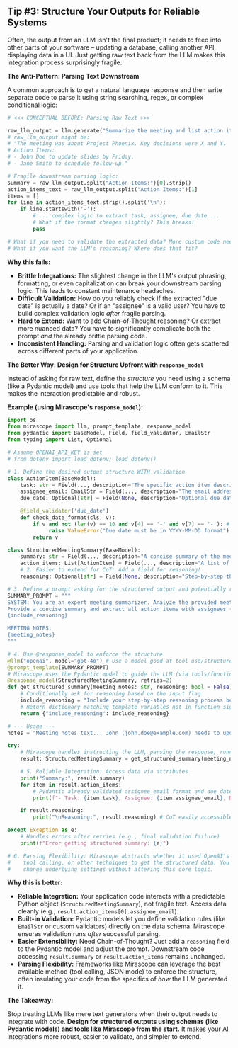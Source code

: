 ## Tip #3: Structure Your Outputs for Reliable Systems

Often, the output from an LLM isn't the final product; it needs to feed into other parts of your software – updating a database, calling another API, displaying data in a UI. Just getting raw text back from the LLM makes this integration process surprisingly fragile.

**The Anti-Pattern: Parsing Text Downstream**

A common approach is to get a natural language response and then write separate code to parse it using string searching, regex, or complex conditional logic:

```python
# <<< CONCEPTUAL BEFORE: Parsing Raw Text >>>

raw_llm_output = llm.generate("Summarize the meeting and list action items.")
# raw_llm_output might be:
# "The meeting was about Project Phoenix. Key decisions were X and Y.
# Action Items:
# - John Doe to update slides by Friday.
# - Jane Smith to schedule follow-up."

# Fragile downstream parsing logic:
summary = raw_llm_output.split("Action Items:")[0].strip()
action_items_text = raw_llm_output.split("Action Items:")[1]
items = []
for line in action_items_text.strip().split('\n'):
    if line.startswith('-'):
        # ... complex logic to extract task, assignee, due date ...
        # What if the format changes slightly? This breaks!
        pass

# What if you need to validate the extracted data? More custom code needed here.
# What if you want the LLM's reasoning? Where does that fit?
```

**Why this fails:**

* **Brittle Integrations:** The slightest change in the LLM's output phrasing, formatting, or even capitalization can break your downstream parsing logic. This leads to constant maintenance headaches.
* **Difficult Validation:** How do you reliably check if the extracted "due date" is actually a date? Or if an "assignee" is a valid user? You have to build complex validation logic *after* fragile parsing.
* **Hard to Extend:** Want to add Chain-of-Thought reasoning? Or extract more nuanced data? You have to significantly complicate both the prompt *and* the already brittle parsing code.
* **Inconsistent Handling:** Parsing and validation logic often gets scattered across different parts of your application.

**The Better Way: Design for Structure Upfront with `response_model`**

Instead of asking for raw text, define the *structure* you need using a schema (like a Pydantic model) and use tools that help the LLM conform to it. This makes the interaction predictable and robust.

**Example (using Mirascope's `response_model`):**

```python
import os
from mirascope import llm, prompt_template, response_model
from pydantic import BaseModel, Field, field_validator, EmailStr
from typing import List, Optional

# Assume OPENAI_API_KEY is set
# from dotenv import load_dotenv; load_dotenv()

# 1. Define the desired output structure WITH validation
class ActionItem(BaseModel):
    task: str = Field(..., description="The specific action item description.")
    assignee_email: EmailStr = Field(..., description="The email address of the assignee.") # Use Pydantic types for validation!
    due_date: Optional[str] = Field(None, description="Optional due date (YYYY-MM-DD).")

    @field_validator('due_date')
    def check_date_format(cls, v):
        if v and not (len(v) == 10 and v[4] == '-' and v[7] == '-'): # Simple format check
             raise ValueError("Due date must be in YYYY-MM-DD format")
        return v

class StructuredMeetingSummary(BaseModel):
    summary: str = Field(..., description="A concise summary of the meeting.")
    action_items: List[ActionItem] = Field(..., description="A list of all action items.")
    # 2. Easier to extend for CoT: Add a field for reasoning!
    reasoning: Optional[str] = Field(None, description="Step-by-step thinking process to reach the summary and action items.")

# 3. Define a prompt asking for the structured output and potentially reasoning
SUMMARY_PROMPT = """
SYSTEM: You are an expert meeting summarizer. Analyze the provided meeting notes.
Provide a concise summary and extract all action items with assignees (email) and due dates.
{include_reasoning}

MEETING NOTES:
{meeting_notes}
"""

# 4. Use @response_model to enforce the structure
@llm("openai", model="gpt-4o") # Use a model good at tool use/structured output
@prompt_template(SUMMARY_PROMPT)
# Mirascope uses the Pydantic model to guide the LLM (via tools/functions)
@response_model(StructuredMeetingSummary, retries=2)
def get_structured_summary(meeting_notes: str, reasoning: bool = False):
    # Conditionally ask for reasoning based on the input flag
    include_reasoning = "Include your step-by-step reasoning process before the final output." if reasoning else ""
    # Return dictionary matching template variables not in function signature
    return {"include_reasoning": include_reasoning}

# --- Usage ---
notes = "Meeting notes text... John (john.doe@example.com) needs to update slides by 2025-05-10. Jane (jane.smith@example.com) will schedule follow-up (no date yet)."

try:
    # Mirascope handles instructing the LLM, parsing the response, running Pydantic validation, and retrying if needed.
    result: StructuredMeetingSummary = get_structured_summary(meeting_notes=notes, reasoning=True)

    # 5. Reliable Integration: Access data via attributes
    print("Summary:", result.summary)
    for item in result.action_items:
        # Pydantic already validated assignee_email format and due_date format!
        print(f"- Task: {item.task}, Assignee: {item.assignee_email}, Due: {item.due_date or 'N/A'}")

    if result.reasoning:
        print("\nReasoning:", result.reasoning) # CoT easily accessible if requested

except Exception as e:
    # Handles errors after retries (e.g., final validation failure)
    print(f"Error getting structured summary: {e}")

# 6. Parsing Flexibility: Mirascope abstracts whether it used OpenAI's JSON mode,
#    tool calling, or other techniques to get the structured data. You can often
#    change underlying settings without altering this core logic.

```

**Why this is better:**

* **Reliable Integration:** Your application code interacts with a predictable Python object (`StructuredMeetingSummary`), not fragile text. Access data cleanly (e.g., `result.action_items[0].assignee_email`).
* **Built-in Validation:** Pydantic models let you define validation rules (like `EmailStr` or custom validators) directly on the data schema. Mirascope ensures validation runs *after* successful parsing.
* **Easier Extensibility:** Need Chain-of-Thought? Just add a `reasoning` field to the Pydantic model and adjust the prompt. Downstream code accessing `result.summary` or `result.action_items` remains unchanged.
* **Parsing Flexibility:** Frameworks like Mirascope can leverage the best available method (tool calling, JSON mode) to enforce the structure, often insulating your code from the specifics of *how* the LLM generated it.

**The Takeaway:**

Stop treating LLMs like mere text generators when their output needs to integrate with code. **Design for structured outputs using schemas (like Pydantic models) and tools like Mirascope from the start.** It makes your AI integrations more robust, easier to validate, and simpler to extend.